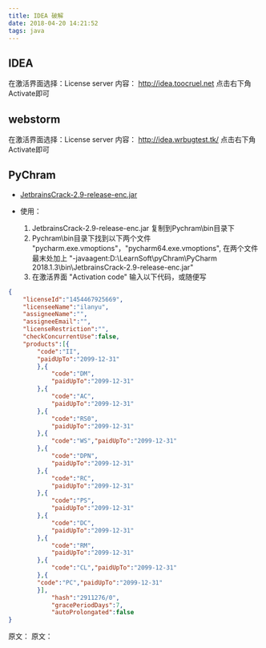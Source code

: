 ```yaml
---
title: IDEA 破解
date: 2018-04-20 14:21:52
tags: java
---
```

## IDEA

在激活界面选择：License server 
内容： http://idea.toocruel.net 
点击右下角 Activate即可


## webstorm


在激活界面选择：License server 
内容： http://idea.wrbugtest.tk/
点击右下角 Activate即可

## PyChram

- [JetbrainsCrack-2.9-release-enc.jar](https://pan.baidu.com/s/1XbH_AfuS3AXRr2Rt26WrNg)

- 使用：
	1. JetbrainsCrack-2.9-release-enc.jar 复制到Pychram\bin目录下
	2. Pychram\bin目录下找到以下两个文件 "pycharm.exe.vmoptions"，"pycharm64.exe.vmoptions", 在两个文件最末处加上  "-javaagent:D:\LearnSoft\pyChram\PyCharm 2018.1.3\bin\JetbrainsCrack-2.9-release-enc.jar"
	3. 在激活界面 "Activation code" 输入以下代码，或随便写
```json
{
	"licenseId":"1454467925669",
	"licenseeName":"ilanyu",
	"assigneeName":"",
	"assigneeEmail":"",
	"licenseRestriction":"",
	"checkConcurrentUse":false,
	"products":[{
		"code":"II",
		"paidUpTo":"2099-12-31"
		},{
			"code":"DM",
			"paidUpTo":"2099-12-31"
		},{
			"code":"AC",
			"paidUpTo":"2099-12-31"
		},{
			"code":"RS0",
			"paidUpTo":"2099-12-31"
		},{
			"code":"WS","paidUpTo":"2099-12-31"
		},{
			"code":"DPN",
			"paidUpTo":"2099-12-31"
		},{
			"code":"RC",
			"paidUpTo":"2099-12-31"
		},{
			"code":"PS",
			"paidUpTo":"2099-12-31"
		},{
			"code":"DC",
			"paidUpTo":"2099-12-31"
		},{
			"code":"RM",
			"paidUpTo":"2099-12-31"
		},{
			"code":"CL","paidUpTo":"2099-12-31"
		},{
		"code":"PC","paidUpTo":"2099-12-31"
		}],
			"hash":"2911276/0",
			"gracePeriodDays":7,
			"autoProlongated":false
}
```

原文：[](https://www.toocruel.net/idea-pojie/)
原文：[](https://blog.csdn.net/voke_/article/details/76418116)
